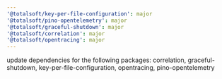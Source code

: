 ```yaml
---
'@totalsoft/key-per-file-configuration': major
'@totalsoft/pino-opentelemetry': major
'@totalsoft/graceful-shutdown': major
'@totalsoft/correlation': major
'@totalsoft/opentracing': major
---
```


update dependencies for the following packages: correlation, graceful-shutdown, key-per-file-configuration, opentracing, pino-opentelemetry
